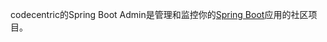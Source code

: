 codecentric的Spring Boot Admin是管理和监控你的[Spring Boot](http://projects.spring.io/spring-boot/)应用的社区项目。

